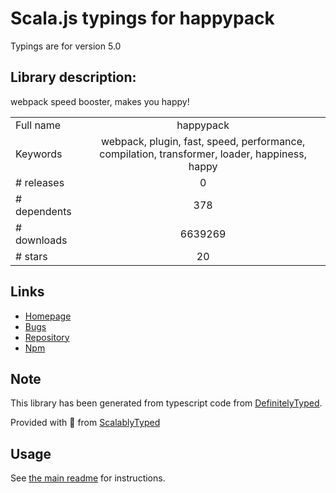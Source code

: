 
# Scala.js typings for happypack

Typings are for version 5.0

## Library description:
webpack speed booster, makes you happy!

|                    |                 |
| ------------------ | :-------------: |
| Full name          | happypack |
| Keywords           | webpack, plugin, fast, speed, performance, compilation, transformer, loader, happiness, happy |
| # releases         | 0 |
| # dependents       | 378 |
| # downloads        | 6639269 |
| # stars            | 20 |

## Links
- [Homepage](https://github.com/amireh/happypack#readme)
- [Bugs](https://github.com/amireh/happypack/issues)
- [Repository](https://github.com/amireh/happypack)
- [Npm](https://www.npmjs.com/package/happypack)
    


## Note
This library has been generated from typescript code from [DefinitelyTyped](https://definitelytyped.org).

Provided with :purple_heart: from [ScalablyTyped](https://github.com/oyvindberg/ScalablyTyped)

## Usage
See [the main readme](../../readme.md) for instructions.


